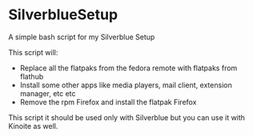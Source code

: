 # SilverblueSetup
A simple bash script for my Silverblue Setup

This script will:

   - Replace all the flatpaks from the fedora remote with flatpaks from flathub
   - Install some other apps like media players, mail client, extension manager, etc etc
   - Remove the rpm Firefox and install the flatpak Firefox

This script it should be used only with Silverblue but you can use it with Kinoite as well.
